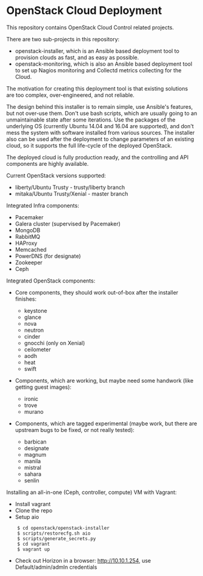 # OpenStack Cloud Deployment

This repository contains OpenStack Cloud Control related projects. 

There are two sub-projects in this repository:
- openstack-installer, which is an Ansible based deployment tool to provision clouds as fast, and as easy as possible.
- openstack-monitoring, which is also an Ansible based deployment tool to set up Nagios monitoring and Collectd metrics collecting for the Cloud.

The motivation for creating this deployment tool is that existing solutions are too complex, over-engineered, and not reliable.

The design behind this installer is to remain simple, use Ansible's features, but not over-use them. Don't use bash scripts, which are usually going to an unmaintainable state after some iterations. Use the packages of the underlying OS (currently Ubuntu 14.04 and 16.04 are supported), and don't mess the system with software installed from various sources. The installer also can be used after the deployment to change parameters of an existing cloud, so it supports the full life-cycle of the deployed OpenStack.

The deployed cloud is fully production ready, and the controlling and API components are highly available.

Current OpenStack versions supported:
- liberty/Ubuntu Trusty        - trusty/liberty branch
- mitaka/Ubuntu Trusty/Xenial  - master branch

Integrated Infra components:
- Pacemaker
- Galera cluster (supervised by Pacemaker)
- MongoDB
- RabbitMQ
- HAProxy
- Memcached
- PowerDNS (for designate)
- Zookeeper
- Ceph

Integrated OpenStack components:
- Core components, they should work out-of-box after the installer finishes:
  - keystone
  - glance
  - nova
  - neutron
  - cinder
  - gnocchi (only on Xenial)
  - ceilometer
  - aodh
  - heat
  - swift
 
- Components, which are working, but maybe need some handwork (like getting guest images):
  - ironic
  - trove
  - murano
 
- Components, which are tagged experimental (maybe work, but there are upstream bugs to be fixed, or not really tested):
  - barbican
  - designate
  - magnum
  - manila
  - mistral
  - sahara
  - senlin

Installing an all-in-one (Ceph, controller, compute) VM with Vagrant:

- Install vagrant
- Clone the repo
- Setup aio

```
    $ cd openstack/openstack-installer
    $ scripts/restorecfg.sh aio
    $ scripts/generate_secrets.py
    $ cd vagrant
    $ vagrant up
```

- Check out Horizon in a browser: http://10.10.1.254, use Default/admin/admIn credentials
